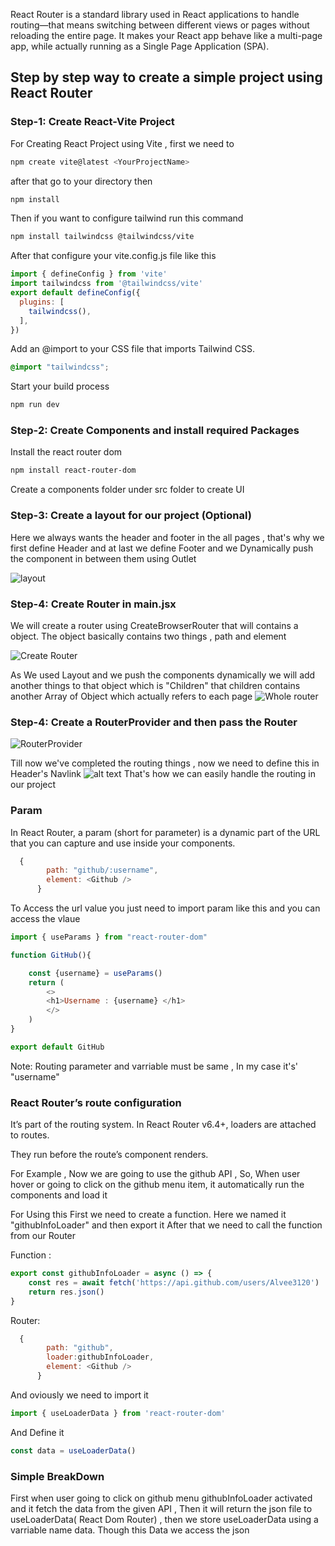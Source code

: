 React Router is a standard library used in React applications to handle routing—that means switching between different views or pages without reloading the entire page. It makes your React app behave like a multi-page app, while actually running as a Single Page Application (SPA). 

## Step by step way to create a simple project using React Router

### Step-1: Create React-Vite Project 
For Creating React Project using Vite , first we need to 

```js
npm create vite@latest <YourProjectName>
```

after that go to your directory then

```bash
npm install
```

Then if you want to configure tailwind run this command

```bash
npm install tailwindcss @tailwindcss/vite
```

After that configure your vite.config.js file like this

```js
import { defineConfig } from 'vite'
import tailwindcss from '@tailwindcss/vite'
export default defineConfig({
  plugins: [
    tailwindcss(),
  ],
})
```
Add an @import to your CSS file that imports Tailwind CSS.

```css
@import "tailwindcss";
```

Start your build process
```bash
npm run dev
```

### Step-2: Create Components and install required Packages

Install the react router dom 

```bash
npm install react-router-dom
```


Create a components folder under src folder to create UI

### Step-3: Create a layout for our project (Optional)

Here we always wants the header and footer in the all pages , that's why we first define Header and at last we define Footer and we Dynamically push the component in between them using Outlet

![layout](image.png)

### Step-4: Create Router in main.jsx

We will create a router using CreateBrowserRouter that will contains a object. The object basically contains two things , path and element

![Create Router](image-1.png) 

As We used Layout and we push the components dynamically we will add another things to that object which is "Children"
that children contains another Array of Object which actually refers to each page 
![Whole router](image-2.png)

### Step-4: Create a RouterProvider and then pass the Router 

![RouterProvider](image-3.png)


Till now we've completed the routing things , now we need to define this in Header's Navlink
![alt text](image-5.png)
That's how we can easily handle the routing in our project



### Param
In React Router, a param (short for parameter) is a dynamic part of the URL that you can capture and use inside your components. 

```js
  {
        path: "github/:username",
        element: <Github />
      }
```

To Access the url value you just need to import param like this and you can access the vlaue

```js
import { useParams } from "react-router-dom"

function GitHub(){

    const {username} = useParams()
    return (
        <>
        <h1>Username : {username} </h1>
        </>
    )
}

export default GitHub
```


Note: Routing parameter and varriable must be same , In my case it's' "username"



### React Router’s route configuration

It’s part of the routing system. In React Router v6.4+, loaders are attached to routes.

They run before the route’s component renders.


For Example , Now we are going to use the github API , So, When user hover or going to click on the github menu item, it automatically run the components and load it 


For Using this First we need to create a function. Here we named it "githubInfoLoader" and then export it 
After that we need to call the function from our Router

Function : 

```js
export const githubInfoLoader = async () => {
    const res = await fetch('https://api.github.com/users/Alvee3120')
    return res.json()
}
```

Router: 
```js
  {
        path: "github",
        loader:githubInfoLoader,
        element: <Github />
      }
```

And oviously we need to import it 
```js
import { useLoaderData } from 'react-router-dom'
```
And Define it
```js
const data = useLoaderData()
```

### Simple BreakDown 

First when user going to click on github menu  githubInfoLoader activated and it fetch the data from the given API , 
Then it will return the json file to useLoaderData( React Dom Router) , then we store  useLoaderData using a varriable name data. Though this Data we access the json

